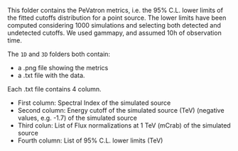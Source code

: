 This folder contains the PeVatron metrics, i.e. the 95% C.L. lower limits of the fitted cutoffs distribution for a point source. The lower limits have been computed considering 1000 simulations and selecting both detected and undetected cutoffs. We used gammapy, and assumed 10h of observation time.

The `1D` and `3D` folders both contain:
- a .png file showing the metrics
- a .txt file with the data.

Each .txt file contains 4 column.
- First column: Spectral Index of the simulated source 
- Second column: Energy cutoff of the simulated source (TeV) (negative values, e.g. -1.7) of the simulated source
- Third colun: List of Flux normalizations at 1 TeV (mCrab) of the simulated source
- Fourth column: List of 95% C.L. lower limits (TeV)
